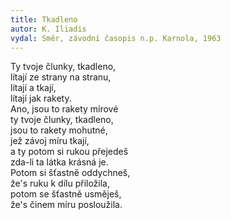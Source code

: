 ```yaml
---
title: Tkadleno 
autor: K. Iliadis
vydal: Směr, závodní časopis n.p. Karnola, 1963
---
```


Ty tvoje člunky, tkadleno,   
lítají ze strany na stranu,   
lítají a tkají,   
lítají jak rakety.  
Ano, jsou to rakety mírové    
ty tvoje člunky, tkadleno,   
jsou to rakety mohutné,  
jež závoj míru tkají,   
a ty potom si rukou přejedeš   
zda-li ta látka krásná je.  
Potom si šťastně oddychneš,   
že's ruku k dílu přiložila,  
potom se šťastně usměješ,   
že's činem míru posloužila.
 